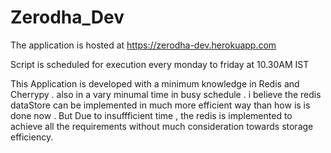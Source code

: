 # Zerodha_Dev

The application is hosted at https://zerodha-dev.herokuapp.com

Script is scheduled for execution every monday to friday at 10.30AM IST

This Application is developed with a minimum knowledge in Redis and Cherrypy . also in a vary minumal time in busy schedule . i believe the redis dataStore can be implemented in much more efficient way than how is is done now . But Due to insuffficient time , the redis is implemented to achieve all the requirements without much consideration towards storage efficiency.
